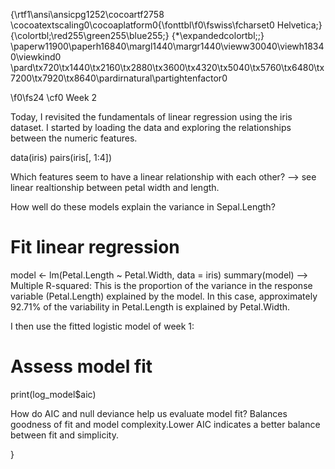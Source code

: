 {\rtf1\ansi\ansicpg1252\cocoartf2758
\cocoatextscaling0\cocoaplatform0{\fonttbl\f0\fswiss\fcharset0 Helvetica;}
{\colortbl;\red255\green255\blue255;}
{\*\expandedcolortbl;;}
\paperw11900\paperh16840\margl1440\margr1440\vieww30040\viewh18340\viewkind0
\pard\tx720\tx1440\tx2160\tx2880\tx3600\tx4320\tx5040\tx5760\tx6480\tx7200\tx7920\tx8640\pardirnatural\partightenfactor0

\f0\fs24 \cf0 Week 2

Today, I revisited the fundamentals of linear regression using the iris dataset. I started by loading the data and exploring the relationships between the numeric features. 

data(iris)
pairs(iris[, 1:4])

Which features seem to have a linear relationship with each other?
--> see linear realtionship between petal width and length. 

How well do these models explain the variance in Sepal.Length?
# Fit linear regression
model <- lm(Petal.Length ~ Petal.Width, data = iris)
summary(model)
--> Multiple R-squared: This is the proportion of the variance in the response variable (Petal.Length) explained by the model. In this case, approximately 92.71% of the variability in Petal.Length is explained by Petal.Width.

I then use the fitted logistic model of week 1: 

# Assess model fit
print(log_model$aic)

How do AIC and null deviance help us evaluate model fit?
Balances goodness of fit and model complexity.Lower AIC indicates a better balance between fit and simplicity.

}
